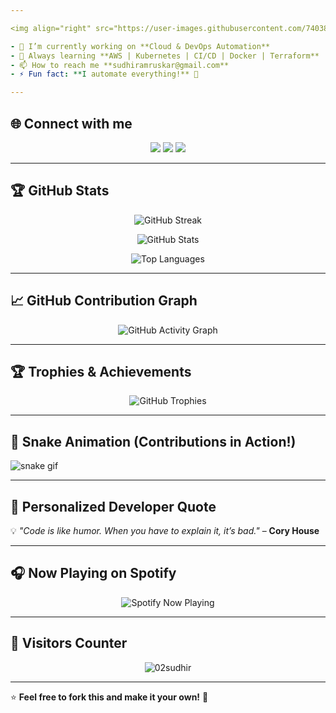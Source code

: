 ```yaml
---

<img align="right" src="https://user-images.githubusercontent.com/74038190/212750147-854a394f-fee9-4080-9770-78a4b7ece53f.gif" width="280px"/>

- 🔭 I’m currently working on **Cloud & DevOps Automation**
- 🚀 Always learning **AWS | Kubernetes | CI/CD | Docker | Terraform**
- 📫 How to reach me **sudhiramruskar@gmail.com**
- ⚡ Fun fact: **I automate everything!** 🤖

---
```


## 🌐 **Connect with me**  
<p align="center">
  <a href="https://dev.to/02sudhir"><img src="https://img.shields.io/badge/Dev.to-000000?style=for-the-badge&logo=dev.to&logoColor=white"/></a>
  <a href="https://www.linkedin.com/in/sudhir-amruskar-01a646216/"><img src="https://img.shields.io/badge/LinkedIn-blue?style=for-the-badge&logo=linkedin"/></a>
  <a href="https://hashnode.com/@sudhir02"><img src="https://img.shields.io/badge/Hashnode-2962FF?style=for-the-badge&logo=hashnode&logoColor=white"/></a>
</p>

---

## 🏆 **GitHub Stats**
<p align="center">
  <img src="https://github-readme-streak-stats.herokuapp.com/?user=02sudhir&theme=dark&hide_border=true" alt="GitHub Streak"/>
</p>

<p align="center">
  <img src="https://github-readme-stats.vercel.app/api?username=02sudhir&show_icons=true&theme=dark&hide_border=true" alt="GitHub Stats"/>
</p>

<p align="center">
  <img src="https://github-readme-stats.vercel.app/api/top-langs/?username=02sudhir&layout=compact&theme=dark&hide_border=true" alt="Top Languages"/>
</p>

---

## 📈 **GitHub Contribution Graph**
<p align="center">
  <img src="https://github-readme-activity-graph.vercel.app/graph?username=02sudhir&theme=github-dark&hide_border=true" alt="GitHub Activity Graph"/>
</p>

---

## 🏆 **Trophies & Achievements**
<p align="center">
  <img src="https://github-profile-trophy.vercel.app/?username=02sudhir&theme=darkhub" alt="GitHub Trophies"/>
</p>

---

## 🐍 **Snake Animation (Contributions in Action!)**
![snake gif](https://github.com/02sudhir/02sudhir/blob/output/github-contribution-grid-snake.svg)

---

## 🎨 **Personalized Developer Quote**
💡 *"Code is like humor. When you have to explain it, it’s bad."* – **Cory House**  

---

## 🎧 **Now Playing on Spotify**
<p align="center">
  <img src="https://novatorem-02sudhir.vercel.app/api/spotify" alt="Spotify Now Playing" />
</p>

---

## 👀 **Visitors Counter**
<p align="center">
  <img src="https://komarev.com/ghpvc/?username=02sudhir&label=Profile%20Views&color=0e75b6&style=flat" alt="02sudhir"/>
</p>

---

⭐ **Feel free to fork this and make it your own!** 🚀  

